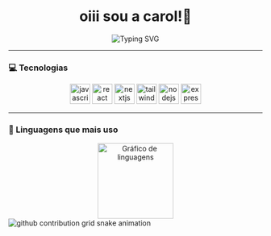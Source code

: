<h1 align="center"> oiii sou a carol!🍒</h1>

<p align="center">
  <img src="https://readme-typing-svg.herokuapp.com?font=Fira+Code&duration=4000&pause=1000&color=FFB6C1&center=true&vCenter=true&width=550&lines=Desenvolvedora+Web+frontend+💡;Bem-vindo(a)+ao+meu+GitHub!+🌸" alt="Typing SVG" />
</p>

---

### 💻 Tecnologias

<div align="center">
  <img src="https://cdn.jsdelivr.net/gh/devicons/devicon/icons/javascript/javascript-original.svg" height="40" width="40" alt="javascript logo" />
  <img src="https://cdn.jsdelivr.net/gh/devicons/devicon/icons/react/react-original.svg" height="40" width="40" alt="react logo" />
  <img src="https://cdn.jsdelivr.net/gh/devicons/devicon/icons/nextjs/nextjs-original.svg" height="40" width="40" alt="nextjs logo" />
  <img src="https://cdn.jsdelivr.net/gh/devicons/devicon/icons/tailwindcss/tailwindcss-original.svg" height="40" width="40" alt="tailwind logo" />
  <img src="https://cdn.jsdelivr.net/gh/devicons/devicon/icons/nodejs/nodejs-original.svg" height="40" width="40" alt="nodejs logo" />
  <img src="https://cdn.jsdelivr.net/gh/devicons/devicon/icons/express/express-original.svg" height="40" width="40" alt="express logo" />
</div>


---

### 🎀 Linguagens que mais uso

<div align="center">
  <img src="https://github-readme-stats.vercel.app/api/top-langs?username=carolrossi&locale=pt-br&hide_title=false&layout=compact&card_width=320&langs_count=5&theme=dracula&hide_border=false" height="150" alt="Gráfico de linguagens" />
</div>


<picture align="center">
  <source media="(prefers-color-scheme: dark)" srcset="https://raw.githubusercontent.com/carolrossi/carolrossi/output/github-contribution-grid-snake-dark.svg">
  <source media="(prefers-color-scheme: light)" srcset="https://raw.githubusercontent.com/carolrossi/carolrossi/output/github-contribution-grid-snake-dark.svg">
  <img align="center" alt="github contribution grid snake animation" src="https://raw.githubusercontent.com/carolrossi/carolrossi/output/github-contribution-grid-snake.svg">
</picture>

